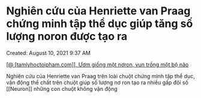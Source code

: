 ---
---

# Nghiên cứu của Henriette van Praag chứng minh tập thể dục giúp tăng số lượng noron được tạo ra

Created: August 10, 2021 9:37 AM

[[@ [tamlyhoctoipham.com]], Ươm giống một nơron, vun trồng một bộ não](https://www.notion.so/tamlyhoctoipham-com-m-gi-ng-m-t-n-ron-vun-tr-ng-m-t-b-n-o-531de837dc2c40b7ae6bb9c24cccf400) 

Nghiên cứu của Henriette van Praag trên loài chuột chứng minh tập thể dục, vận động thể chất trên chuột giúp số lượng nơ ron tạo ra nhiều gấp đôi số [[Neuron]] những con chuột không vận động